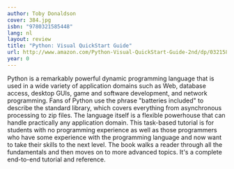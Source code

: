 ```yaml
---
author: Toby Donaldson
cover: 384.jpg
isbn: "9780321585448"
lang: nl
layout: review
title: "Python: Visual QuickStart Guide"
url: http://www.amazon.com/Python-Visual-QuickStart-Guide-2nd/dp/0321585445?SubscriptionId=0VMG0VFGBMRWVRA58R02&tag=ldvd-20&linkCode=xm2&camp=2025&creative=165953&creativeASIN=0321585445
year: 0
---
```


Python is a remarkably powerful dynamic programming language that is used in a wide variety of application domains such as Web, database access, desktop GUIs, game and software development, and network programming. Fans of Python use the phrase "batteries included" to describe the standard library, which covers everything from asynchronous processing to zip files. The language itself is a flexible powerhouse that can handle practically any application domain. This task-based tutorial is for students with no programming experience as well as those programmers who have some experience with the programming language and now want to take their skills to the next level. The book walks a reader through all the fundamentals and then moves on to more advanced topics. It's a complete end-to-end tutorial and reference.
